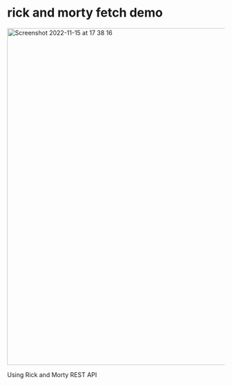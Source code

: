 # rick and morty fetch demo
<img width="779" alt="Screenshot 2022-11-15 at 17 38 16" src="https://user-images.githubusercontent.com/113541788/201988994-328c9c88-9cc7-4742-b3aa-de2507422467.png">

Using Rick and Morty REST API
